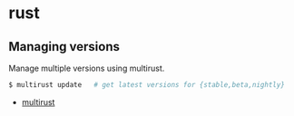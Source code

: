 # rust

## Managing versions
Manage multiple versions using multirust.
```sh
$ multirust update   # get latest versions for {stable,beta,nightly}
```
- [multirust](https://github.com/brson/multirust)
